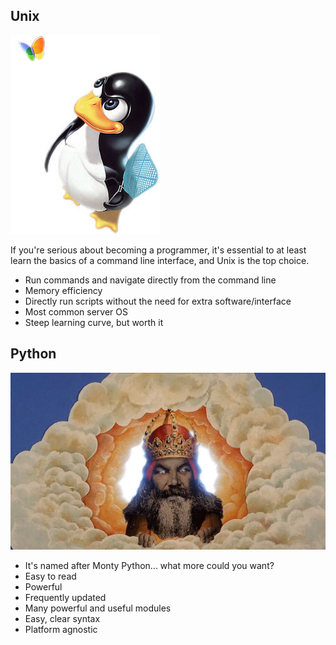 ## Unix

![](./pics/linux.jpg?raw=true)

If you're serious about becoming a programmer, it's essential to at least learn the basics of a command line interface, and Unix is the top choice. 

- Run commands and navigate directly from the command line
- Memory efficiency
- Directly run scripts without the need for extra software/interface
- Most common server OS
- Steep learning curve, but worth it

## Python
![](./pics/monty_python.jpg?raw=true)

- It's named after Monty Python... what more could you want? 
- Easy to read
- Powerful
- Frequently updated
- Many powerful and useful modules
- Easy, clear syntax
- Platform agnostic
